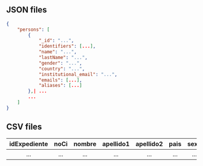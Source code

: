 ## JSON files

```json
{
    "persons": [
        {
            "_id": "...",
            "identifiers": [...],
            "name": "...",
            "lastName": "...",
            "gender": "...",
            "country": "...",
            "institutional_email": "...",
            "emails": [...],
            "aliases": [...]
        },| ... 
        ...
    ]
}
```

## CSV files

| idExpediente| noCi | nombre | apellido1 | apellido2 | pais | sexo | institutional_email | externals_email | aliases |
| :--: | :--: | :---------: | :--: | :------: | :----: | :-----: | :-----------------: | :----: | :-----: |
| ...  | ...  |     ...     | ...  |   ...    |  ...   |   ...   |         ...         |  ...   |   ...   |
